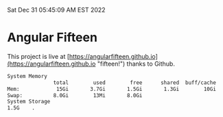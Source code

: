 Sat Dec 31 05:45:09 AM EST 2022

# Angular Fifteen


This project is live at [https://angularfifteen.github.io](https://angularfifteen.github.io "fifteen!") thanks to Github.

```bash
System Memory
               total        used        free      shared  buff/cache   available
Mem:            15Gi       3.7Gi       1.5Gi       1.3Gi        10Gi         9Gi
Swap:          8.0Gi        13Mi       8.0Gi
System Storage
1.5G	.

